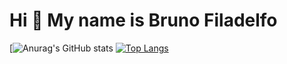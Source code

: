 Hi 👋 My name is Bruno Filadelfo
==========================
[![Anurag's GitHub stats](https://github-readme-stats.vercel.app/api?username=Bruno-Filadelfo&theme=tokyonight&show_icons=true)
[![Top Langs](https://github-readme-stats.vercel.app/api/top-langs/?username=anuraghazra&layout=compact)](https://github.com/anuraghazra/github-readme-stats)

